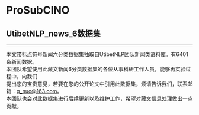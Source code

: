 # ProSubCINO

## UtibetNLP_news_6数据集
<hr/>

本文带标点符号新闻六分类数据集抽取自UtibetNLP团队新闻类语料库。有6401条新闻数据。<br/>
本团队希望使用此藏文新闻6分类数据集的各位从事科研工作人员，能够再实验过程中，向我们<br/>
提出您的宝贵意见，若要在您的公开论文中引用此数据集，烦请告诉我们，联系邮箱：q_nuo@163.com。<br/>
本团队也会对此数据集进行后续更新以及维护工作，希望对藏文信息处理做出一点贡献。
